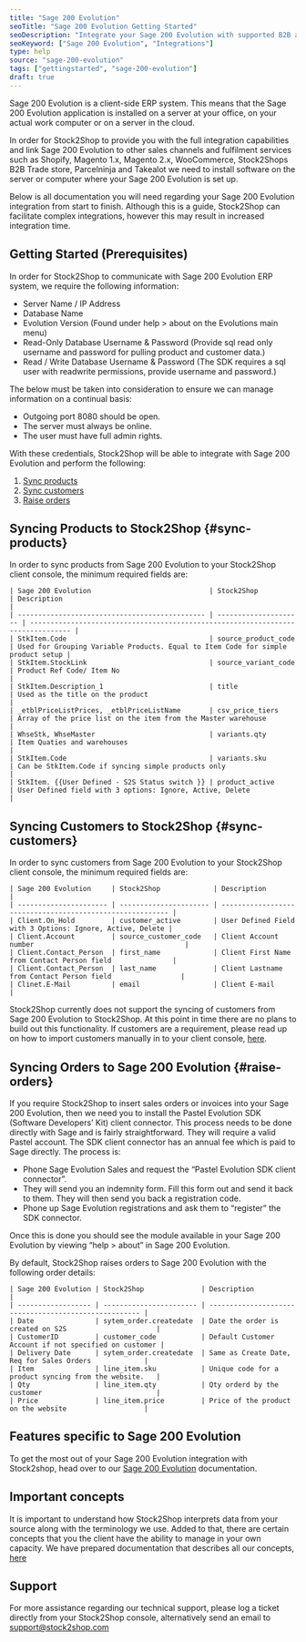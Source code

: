 ```yaml
---
title: "Sage 200 Evolution"
seoTitle: "Sage 200 Evolution Getting Started"
seoDescription: "Integrate your Sage 200 Evolution with supported B2B and B2C Systems through Stock2Shop"
seoKeyword: ["Sage 200 Evolution", "Integrations"]
type: help
source: "sage-200-evolution"
tags: ["gettingstarted", "sage-200-evolution"]
draft: true
---
```


Sage 200 Evolution is a client-side ERP system. 
This means that the Sage 200 Evolution application is installed on a 
server at your office, on your actual work computer or on a 
server in the cloud. 

In order for Stock2Shop to provide you 
with the full integration capabilities and link Sage 200 Evolution
to other sales channels and fulfilment services such as 
Shopify, Magento 1.x, Magento 2.x, WooCommerce, Stock2Shops B2B Trade store, 
Parcelninja and Takealot we need to install software on the server or computer where your Sage 200 Evolution is set up. 

Below is all documentation you will need regarding your Sage 200 Evolution integration from start to finish.
Although this is a guide, Stock2Shop can facilitate complex integrations, however this may result in increased integration time.

## Getting Started (Prerequisites)
In order for Stock2Shop to communicate with Sage 200 Evolution ERP system, 
we require the following information:

- Server Name / IP Address
- Database Name
- Evolution Version (Found under help > about on the Evolutions main menu)
- Read-Only Database Username & Password (Provide sql read only username and password for pulling product and customer data.)
- Read / Write Database Username & Password (The SDK requires a sql user with readwrite permissions, provide username and password.)

The below must be taken into consideration to ensure we can manage information on a continual basis:

- Outgoing port 8080 should be open.
- The server must always be online.
- The user must have full admin rights.

With these credentials, Stock2Shop will be able to integrate with 
Sage 200 Evolution and perform the following:

1. [Sync products](#sync-products) 
2. [Sync customers](#sync-customers) 
3. [Raise orders](#raise-orders) 

## Syncing Products to Stock2Shop {#sync-products}
In order to sync products from Sage 200 Evolution to your Stock2Shop client console, 
the minimum required fields are:

```
| Sage 200 Evolution                             | Stock2Shop            | Description                                                                      |
| ---------------------------------------------- | --------------------- | -------------------------------------------------------------------------------- |
| StkItem.Code                                   | source_product_code   | Used for Grouping Variable Products. Equal to Item Code for simple product setup |
| StkItem.StockLink                              | source_variant_code   | Product Ref Code/ Item No                                                        |
| StkItem.Description_1                          | title                 | Used as the title on the product                                                 |
| _etblPriceListPrices, _etblPriceListName       | csv_price_tiers       | Array of the price list on the item from the Master warehouse                    |
| WhseStk, WhseMaster                            | variants.qty          | Item Quaties and warehouses                                                      |
| StkItem.Code                                   | variants.sku          | Can be StkItem.Code if syncing simple products only                              |
| StkItem. {{User Defined - S2S Status switch }} | product_active        | User Defined field with 3 options: Ignore, Active, Delete                        |

 ```

## Syncing Customers to Stock2Shop {#sync-customers}
In order to sync customers from Sage 200 Evolution to your Stock2Shop client console, 
the minimum required fields are:

```
| Sage 200 Evolution     | Stock2Shop             | Description                                               |
| ---------------------- | ---------------------- | --------------------------------------------------------- |
| Client.On_Hold         | customer_active        | User Defined Field with 3 Options: Ignore, Active, Delete |
| Client.Account         | source_customer_code   | Client Account number                                     |
| Client.Contact_Person  | first_name             | Client First Name from Contact Person field               |
| Client.Contact_Person  | last_name              | Client Lastname from Contact Person field                 |
| Clinet.E-Mail          | email                  | Client E-mail                                             |
 ```
 
Stock2Shop currently does not support the syncing of customers from Sage 200 Evolution to Stock2Shop. 
At this point in time there are no plans to build out this functionality. 
If customers are a requirement, please read up on how to import customers manually in to your client console, [here](/help/how-it-works-customer-import "Manually import customers into Stock2Shop").
 
## Syncing Orders to Sage 200 Evolution {#raise-orders}
If you require Stock2Shop to insert sales orders or invoices into your Sage 200 Evolution, then we need you to install the Pastel Evolution SDK (Software Developers’ Kit) client connector. 
This process needs to be done directly with Sage and is fairly straightforward. 
They will require a valid Pastel account. The SDK client connector has an annual fee which is paid to Sage directly. The process is:

- Phone Sage Evolution Sales and request the “Pastel Evolution SDK client connector”.
- They will send you an indemnity form. Fill this form out and send it back to them. They will then send you back a registration code.
- Phone up Sage Evolution registrations and ask them to “register” the SDK connector.

Once this is done you should see the module available in your Sage 200 Evolution by viewing “help > about” in Sage 200 Evolution.

By default, Stock2Shop raises orders to Sage 200 Evolution with the following order details:

```
| Sage 200 Evolution | Stock2Shop              | Description                                           |
| ------------------ | ----------------------- | ----------------------------------------------------- |
| Date               | sytem_order.createdate  | Date the order is created on S2S                      |
| CustomerID         | customer_code           | Default Customer Account if not specified on customer |
| Delivery Date      | sytem_order.createdate  | Same as Create Date, Req for Sales Orders             |
| Item               | line_item.sku           | Unique code for a product syncing from the website.   |
| Qty                | line_item.qty           | Qty orderd by the customer                            |
| Price              | line_item.price         | Price of the product on the website                   |
 ```

## Features specific to Sage 200 Evolution
To get the most out of your Sage 200 Evolution integration with Stock2shop, 
head over to our [Sage 200 Evolution](/help/features-sage-200-evolution "Sage 200 Evolution features") documentation.

## Important concepts 
It is important to understand how Stock2Shop interprets data from your source 
along with the terminology we use. Added to that, there are certain concepts that you 
the client have the ability to manage in your own capacity. We have prepared 
documentation that describes all our concepts, [here](/help/how-it-works "How it works")

## Support
For more assistance regarding our technical support, please log a ticket
directly from your Stock2Shop console, alternatively send an email to support@stock2shop.com
